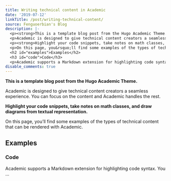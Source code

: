 ```yaml
---
title: Writing technical content in Academic
date: '2019-07-12'
linkTitle: /post/writing-technical-content/
source: Fenguoerbian's Blog
description: |-
  <p><strong>This is a template blog post from the Hugo Academic Theme.</strong></p>
  <p>Academic is designed to give technical content creators a seamless experience. You can focus on the content and Academic handles the rest.</p>
  <p><strong>Highlight your code snippets, take notes on math classes, and draw diagrams from textual representation.</strong></p>
  <p>On this page, you&rsquo;ll find some examples of the types of technical content that can be rendered with Academic.</p>
  <h2 id="examples">Examples</h2>
  <h3 id="code">Code</h3>
  <p>Academic supports a Markdown extension for highlighting code syntax. You ...
disable_comments: true
---
```

<p><strong>This is a template blog post from the Hugo Academic Theme.</strong></p>
<p>Academic is designed to give technical content creators a seamless experience. You can focus on the content and Academic handles the rest.</p>
<p><strong>Highlight your code snippets, take notes on math classes, and draw diagrams from textual representation.</strong></p>
<p>On this page, you&rsquo;ll find some examples of the types of technical content that can be rendered with Academic.</p>
<h2 id="examples">Examples</h2>
<h3 id="code">Code</h3>
<p>Academic supports a Markdown extension for highlighting code syntax. You ...